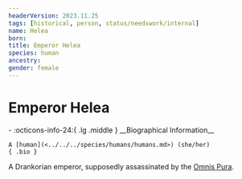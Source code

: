 ```yaml
---
headerVersion: 2023.11.25
tags: [historical, person, status/needswork/internal]
name: Helea
born:
title: Emperor Helea
species: human
ancestry:
gender: female
---
```

# Emperor Helea
<div class="grid cards ext-narrow-margin ext-one-column" markdown>
- :octicons-info-24:{ .lg .middle } __Biographical Information__

    A [human](<../../../species/humans/humans.md>) (she/her)  
    { .bio }

</div>


A Drankorian emperor, supposedly assassinated by the [Omnis Pura](<../../../groups/drankorian-societies/omnis-pura.md>).

